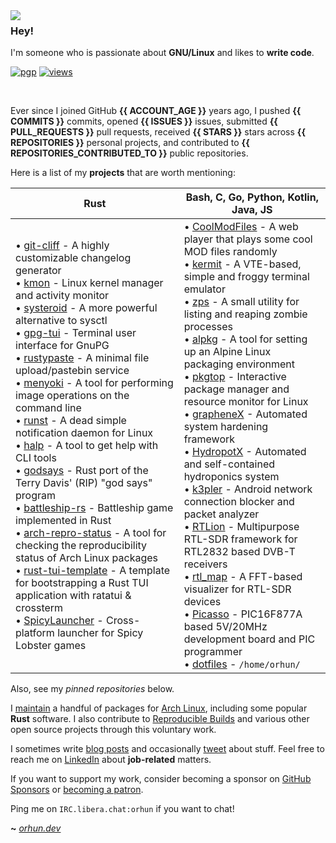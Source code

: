 <img align="left" src="https://orhun.dev/img/crow.png">

### Hey!

I'm someone who is passionate about **GNU/Linux** and likes to **write code**.

[![pgp](https://img.shields.io/badge/pgp-0xF83424824B3E4B90-313131?style=flat&labelColor=545454&color=313131)](https://github.com/orhun.gpg) [![views](https://komarev.com/ghpvc/?username=orhun&style=flat&color=313131&label=views)](https://github.com/orhun)

<br>

Ever since I joined GitHub **{{ ACCOUNT_AGE }}** years ago, I pushed **{{ COMMITS }}** commits, opened **{{ ISSUES }}** issues, submitted **{{ PULL_REQUESTS }}** pull requests, received **{{ STARS }}** stars across **{{ REPOSITORIES }}** personal projects, and contributed to **{{ REPOSITORIES_CONTRIBUTED_TO }}** public repositories.

Here is a list of my **projects** that are worth mentioning:

| **Rust**                                                                                                                                                                                                                                                                                                                                                                                                                                                                                                                                                                                                                                                                                                                                                                                                                                                                                                                                                                                                                                                                                                                     | **Bash**, **C**, **Go**, **Python**, **Kotlin**, **Java**, **JS**                                                                                                                                                                                                                                                                                                                                                                                                                                                                                                                                                                                                                                                                                                                                                                                                                                                                                                                                                                                                                                                                                         |
| ---------------------------------------------------------------------------------------------------------------------------------------------------------------------------------------------------------------------------------------------------------------------------------------------------------------------------------------------------------------------------------------------------------------------------------------------------------------------------------------------------------------------------------------------------------------------------------------------------------------------------------------------------------------------------------------------------------------------------------------------------------------------------------------------------------------------------------------------------------------------------------------------------------------------------------------------------------------------------------------------------------------------------------------------------------------------------------------------------------------------------- | --------------------------------------------------------------------------------------------------------------------------------------------------------------------------------------------------------------------------------------------------------------------------------------------------------------------------------------------------------------------------------------------------------------------------------------------------------------------------------------------------------------------------------------------------------------------------------------------------------------------------------------------------------------------------------------------------------------------------------------------------------------------------------------------------------------------------------------------------------------------------------------------------------------------------------------------------------------------------------------------------------------------------------------------------------------------------------------------------------------------------------------------------------- |
| • [git-cliff](https://github.com/orhun/git-cliff) - A highly customizable changelog generator<br>• [kmon](https://github.com/orhun/kmon) - Linux kernel manager and activity monitor<br>• [systeroid](https://github.com/orhun/systeroid) - A more powerful alternative to sysctl<br>• [gpg-tui](https://github.com/orhun/gpg-tui) - Terminal user interface for GnuPG<br>• [rustypaste](https://github.com/orhun/rustypaste) - A minimal file upload/pastebin service<br>• [menyoki](https://github.com/orhun/menyoki) - A tool for performing image operations on the command line<br>• [runst](https://github.com/orhun/runst) - A dead simple notification daemon for Linux<br>• [halp](https://github.com/orhun/halp) - A tool to get help with CLI tools<br>• [godsays](https://github.com/orhun/godsays) - Rust port of the Terry Davis' (RIP) "god says" program<br>• [battleship-rs](https://github.com/orhun/battleship-rs) - Battleship game implemented in Rust<br>• [arch-repro-status](https://github.com/archlinux/arch-repro-status) - A tool for checking the reproducibility status of Arch Linux packages<br>• [rust-tui-template](https://github.com/tui-rs-revival/rust-tui-template) - A template for bootstrapping a Rust TUI application with ratatui & crossterm<br>• [SpicyLauncher](https://github.com/spicylobstergames/SpicyLauncher) - Cross-platform launcher for Spicy Lobster games | • [CoolModFiles](https://github.com/orhun/CoolModFiles) - A web player that plays some cool MOD files randomly<br>• [kermit](https://github.com/orhun/kermit) - A VTE-based, simple and froggy terminal emulator<br>• [zps](https://github.com/orhun/zps) - A small utility for listing and reaping zombie processes<br>• [alpkg](https://github.com/orhun/alpkg) - A tool for setting up an Alpine Linux packaging environment<br>• [pkgtop](https://github.com/orhun/pkgtop) - Interactive package manager and resource monitor for Linux<br>• [grapheneX](https://github.com/grapheneX/grapheneX) - Automated system hardening framework<br>• [HydropotX](https://github.com/orhun/HydropotX) - Automated and self-contained hydroponics system<br>• [k3pler](https://github.com/orhun/k3pler) - Android network connection blocker and packet analyzer<br>• [RTLion](https://github.com/RTLion-Framework) - Multipurpose RTL-SDR framework for RTL2832 based DVB-T receivers<br>• [rtl_map](https://github.com/orhun/rtl_map) - A FFT-based visualizer for RTL-SDR devices<br>• [Picasso](https://github.com/orhun/Picasso) - PIC16F877A based 5V/20MHz development board and PIC programmer<br>• [dotfiles](https://github.com/orhun/dotfiles) - `/home/orhun/` |

Also, see my _pinned repositories_ below.

I [maintain](https://archlinux.org/packages/?maintainer=orhun) a handful of packages for [Arch Linux](https://archlinux.org/), including some popular **Rust** software. I also contribute to [Reproducible Builds](https://reproducible-builds.org/) and various other open source projects through this voluntary work.

I sometimes write [blog posts](https://blog.orhun.dev) and occasionally [tweet](https://twitter.com/orhunp_) about stuff. Feel free to reach me on [LinkedIn](https://www.linkedin.com/in/orhunp/) about **job-related** matters.

If you want to support my work, consider becoming a sponsor on [GitHub Sponsors](https://github.com/sponsors/orhun) or [becoming a patron](https://patreon.com/join/orhunp).

Ping me on `IRC.libera.chat:orhun` if you want to chat!

**~** [_orhun.dev_](https://orhun.dev/)
